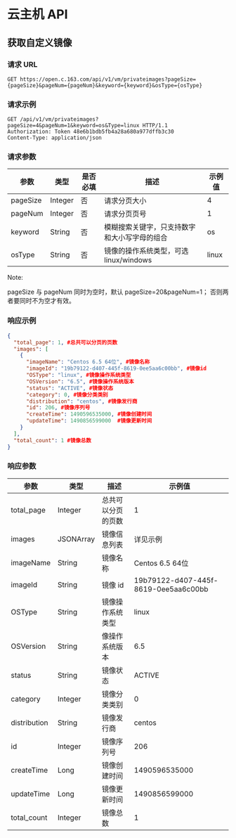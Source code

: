 # 云主机 API

## 获取自定义镜像

### 请求 URL

    GET https://open.c.163.com/api/v1/vm/privateimages?pageSize={pageSize}&pageNum={pageNum}&keyword={keyword}&osType={osType}

### 请求示例
    GET /api/v1/vm/privateimages?pageSize=4&pageNum=1&keyword=os&Type=linux HTTP/1.1
    Authorization: Token 48e6b1bdb5fb4a28a680a977dffb3c30
    Content-Type: application/json

### 请求参数

|   参数   |   类型  | 是否必填 |                     描述                     | 示例值 |
|----------|---------|----------|----------------------------------------------|--------|
| pageSize | Integer | 否       | 请求分页大小                                 | 4      |
| pageNum  | Integer | 否       | 请求分页页号                                 | 1      |
| keyword  | String  | 否       | 模糊搜索关键字，只支持数字和大小写字母的组合 | os     |
| osType   | String  | 否       | 镜像的操作系统类型，可选 linux/windows       | linux  |


<span>Note:</span><div class="alertContent">pageSize 与 pageNum 同时为空时，默认 pageSize=20&pageNum=1；
否则两者要同时不为空才有效。</div>


### 响应示例

```json
{
  "total_page": 1, #总共可以分页的页数
  "images": [
    {
      "imageName": "Centos 6.5 64位", #镜像名称
      "imageId": "19b79122-d407-445f-8619-0ee5aa6c00bb", #镜像id
      "OSType": "linux", #镜像操作系统类型
      "OSVersion": "6.5", #镜像操作系统版本
      "status": "ACTIVE", #镜像状态
      "category": 0, #镜像分类类别
      "distribution": "centos", #镜像发行商
      "id": 206, #镜像序列号
      "createTime": 1490596535000, #镜像创建时间
      "updateTime": 1490856599000  #镜像更新时间
    }
  ],
  "total_count": 1 #镜像总数
}
```


### 响应参数

|     参数     |    类型   |        描述        |                示例值                |
|--------------|-----------|--------------------|--------------------------------------|
| total_page   | Integer   | 总共可以分页的页数 | 1                                    |
| images       | JSONArray | 镜像信息列表       | 详见示例                             |
| imageName    | String    | 镜像名称           | Centos 6.5 64位                      |
| imageId      | String    | 镜像 id            | 19b79122-d407-445f-8619-0ee5aa6c00bb |
| OSType       | String    | 镜像操作系统类型   | linux                                |
| OSVersion    | String    | 像操作系统版本     | 6.5                                  |
| status       | String    | 镜像状态           | ACTIVE                               |
| category     | Integer   | 镜像分类类别       | 0                                    |
| distribution | String    | 镜像发行商         | centos                               |
| id           | Integer   | 镜像序列号         | 206                                  |
| createTime   | Long      | 镜像创建时间       | 1490596535000                        |
| updateTime   | Long      | 镜像更新时间       | 1490856599000                        |
| total_count  | Integer   | 镜像总数           | 1                                    |









